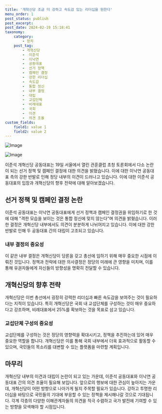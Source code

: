 ```yaml
---
title: '개혁신당 조금 더 강하고 속도감 있는 리더십을 원한다'
menu_order: 1
post_status: publish
post_excerpt: 
post_date: 2024-02-19 15:18:41
taxonomy:
    category:
        - 정치
    post_tag:
        - 개혁신당
        -  이준석
        -  이낙연
        -  공동대표
        -  선거 정책
        -  캠페인 결정
        -  강한 리더십
        -  속도감
        -  통합 정신
        -  내부 결정
        -  대립
        -  교섭단체
        -  비례대표
        -  국회
        -  이견
        -  의견 조율
custom_fields:
    field1: value 1
    field2: value 2
---
```


![Image](https://imgnews.pstatic.net/image/421/2024/02/19/0007359494_001_20240219135801442.jpg?type=w647)

![Image](https://imgnews.pstatic.net/image/421/2024/02/19/0007359494_002_20240219135801506.jpg?type=w647)

이준석 개혁신당 공동대표는 19일 서울에서 열린 관훈클럽 초청 토론회에서 다소 논란이 되는 선거 정책 및 캠페인 결정에 대한 의견을 밝혔습니다. 이에 대한 이낙연 공동대표 측의 강한 반발로 인해 정당 내부의 이견이 드러나고 있습니다. 이에 대한 이준석 공동대표의 입장과 개혁신당의 향후 전략에 대해 알아보겠습니다.
## 선거 정책 및 캠페인 결정 논란
이준석 공동대표는 이낙연 공동대표에게 선거 정책과 캠페인 결정권을 위임하기로 한 것에 대해 "격한 모습을 보이는 것은 통합 정신에 맞지 않는다"며 의견을 밝혔습니다. 이러한 결정은 개혁신당 내부에서도 의견이 분분하게 나뉘어지고 있습니다. 이에 대한 강한 반발로 인해 두 공동대표 간의 대립이 고조되고 있습니다.
### 내부 결정의 중요성
이 같은 내부 결정은 개혁신당이 당론을 갖고 총선에 임하기 위해 매우 중요한 시점에 이뤄진 것입니다. 정책과 전략에 대한 의사결정은 정당의 미래에 큰 영향을 미치며, 이를 통해 유권자들에게 자신들의 방향성을 명확히 전달할 수 있습니다.
## 개혁신당의 향후 전략
개혁신당은 이번 총선에서 굉장히 강력한 리더십과 빠른 속도감을 보여주는 것이 필요하다는 지적이 있습니다. 특히 개혁신당은 국회 내 교섭단체를 구성하는 것이 매우 중요하다고 강조하며, 비례대표에서 25%를 확보하는 것을 목표로 삼고 있습니다.
### 교섭단체 구성의 중요성
교섭단체를 구성하는 것은 정당의 영향력을 확대시키고, 정책을 추진하는데 있어 매우 중요한 역할을 합니다. 개혁신당은 이를 통해 국회 내부에서 더욱 효과적으로 활동할 수 있으며, 국민들의 목소리를 대변할 수 있는 플랫폼을 마련할 계획입니다.
## 마무리
개혁신당 내부의 이견과 대립이 논란이 되고 있는 가운데, 이준석 공동대표와 이낙연 공동대표 간의 의견 조율이 필요해 보입니다. 앞으로의 행보에 대한 관심이 높아지는 가운데, 개혁신당이 어떤 방향으로 나아가게 될지 주목할 필요가 있습니다. 강하고 투명한 리더십을 바탕으로 국민들의 기대에 부응할 수 있는 정책을 제시해나갈 것으로 기대됩니다. 각계 각층의 다양한 이해관계자들의 의견을 적극 수렴하고 국가 발전에 기여할 수 있는 방향을 모색해야 할 시점입니다.
